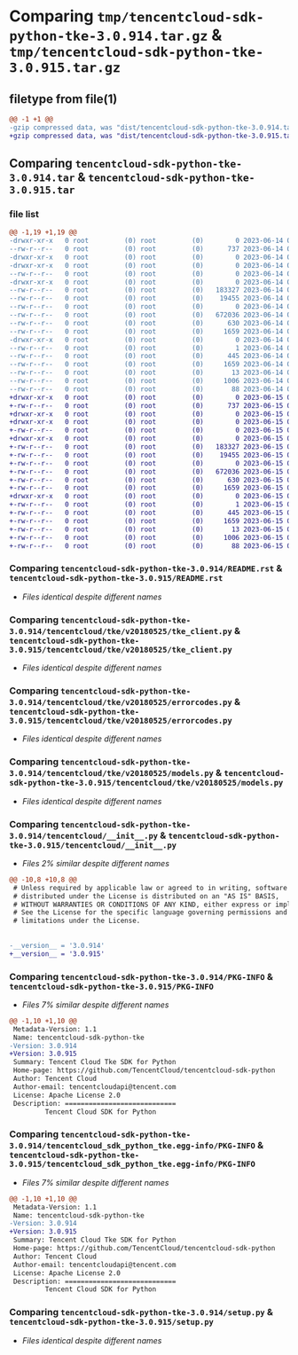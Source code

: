 # Comparing `tmp/tencentcloud-sdk-python-tke-3.0.914.tar.gz` & `tmp/tencentcloud-sdk-python-tke-3.0.915.tar.gz`

## filetype from file(1)

```diff
@@ -1 +1 @@
-gzip compressed data, was "dist/tencentcloud-sdk-python-tke-3.0.914.tar", last modified: Wed Jun 14 00:36:47 2023, max compression
+gzip compressed data, was "dist/tencentcloud-sdk-python-tke-3.0.915.tar", last modified: Thu Jun 15 00:36:06 2023, max compression
```

## Comparing `tencentcloud-sdk-python-tke-3.0.914.tar` & `tencentcloud-sdk-python-tke-3.0.915.tar`

### file list

```diff
@@ -1,19 +1,19 @@
-drwxr-xr-x   0 root         (0) root         (0)        0 2023-06-14 00:36:47.000000 tencentcloud-sdk-python-tke-3.0.914/
--rw-r--r--   0 root         (0) root         (0)      737 2023-06-14 00:36:47.000000 tencentcloud-sdk-python-tke-3.0.914/README.rst
-drwxr-xr-x   0 root         (0) root         (0)        0 2023-06-14 00:36:47.000000 tencentcloud-sdk-python-tke-3.0.914/tencentcloud/
-drwxr-xr-x   0 root         (0) root         (0)        0 2023-06-14 00:36:47.000000 tencentcloud-sdk-python-tke-3.0.914/tencentcloud/tke/
--rw-r--r--   0 root         (0) root         (0)        0 2023-06-14 00:36:47.000000 tencentcloud-sdk-python-tke-3.0.914/tencentcloud/tke/__init__.py
-drwxr-xr-x   0 root         (0) root         (0)        0 2023-06-14 00:36:47.000000 tencentcloud-sdk-python-tke-3.0.914/tencentcloud/tke/v20180525/
--rw-r--r--   0 root         (0) root         (0)   183327 2023-06-14 00:36:47.000000 tencentcloud-sdk-python-tke-3.0.914/tencentcloud/tke/v20180525/tke_client.py
--rw-r--r--   0 root         (0) root         (0)    19455 2023-06-14 00:36:47.000000 tencentcloud-sdk-python-tke-3.0.914/tencentcloud/tke/v20180525/errorcodes.py
--rw-r--r--   0 root         (0) root         (0)        0 2023-06-14 00:36:47.000000 tencentcloud-sdk-python-tke-3.0.914/tencentcloud/tke/v20180525/__init__.py
--rw-r--r--   0 root         (0) root         (0)   672036 2023-06-14 00:36:47.000000 tencentcloud-sdk-python-tke-3.0.914/tencentcloud/tke/v20180525/models.py
--rw-r--r--   0 root         (0) root         (0)      630 2023-06-14 00:36:47.000000 tencentcloud-sdk-python-tke-3.0.914/tencentcloud/__init__.py
--rw-r--r--   0 root         (0) root         (0)     1659 2023-06-14 00:36:47.000000 tencentcloud-sdk-python-tke-3.0.914/PKG-INFO
-drwxr-xr-x   0 root         (0) root         (0)        0 2023-06-14 00:36:47.000000 tencentcloud-sdk-python-tke-3.0.914/tencentcloud_sdk_python_tke.egg-info/
--rw-r--r--   0 root         (0) root         (0)        1 2023-06-14 00:36:47.000000 tencentcloud-sdk-python-tke-3.0.914/tencentcloud_sdk_python_tke.egg-info/dependency_links.txt
--rw-r--r--   0 root         (0) root         (0)      445 2023-06-14 00:36:47.000000 tencentcloud-sdk-python-tke-3.0.914/tencentcloud_sdk_python_tke.egg-info/SOURCES.txt
--rw-r--r--   0 root         (0) root         (0)     1659 2023-06-14 00:36:47.000000 tencentcloud-sdk-python-tke-3.0.914/tencentcloud_sdk_python_tke.egg-info/PKG-INFO
--rw-r--r--   0 root         (0) root         (0)       13 2023-06-14 00:36:47.000000 tencentcloud-sdk-python-tke-3.0.914/tencentcloud_sdk_python_tke.egg-info/top_level.txt
--rw-r--r--   0 root         (0) root         (0)     1006 2023-06-14 00:36:47.000000 tencentcloud-sdk-python-tke-3.0.914/setup.py
--rw-r--r--   0 root         (0) root         (0)       88 2023-06-14 00:36:47.000000 tencentcloud-sdk-python-tke-3.0.914/setup.cfg
+drwxr-xr-x   0 root         (0) root         (0)        0 2023-06-15 00:36:06.000000 tencentcloud-sdk-python-tke-3.0.915/
+-rw-r--r--   0 root         (0) root         (0)      737 2023-06-15 00:36:06.000000 tencentcloud-sdk-python-tke-3.0.915/README.rst
+drwxr-xr-x   0 root         (0) root         (0)        0 2023-06-15 00:36:06.000000 tencentcloud-sdk-python-tke-3.0.915/tencentcloud/
+drwxr-xr-x   0 root         (0) root         (0)        0 2023-06-15 00:36:06.000000 tencentcloud-sdk-python-tke-3.0.915/tencentcloud/tke/
+-rw-r--r--   0 root         (0) root         (0)        0 2023-06-15 00:36:06.000000 tencentcloud-sdk-python-tke-3.0.915/tencentcloud/tke/__init__.py
+drwxr-xr-x   0 root         (0) root         (0)        0 2023-06-15 00:36:06.000000 tencentcloud-sdk-python-tke-3.0.915/tencentcloud/tke/v20180525/
+-rw-r--r--   0 root         (0) root         (0)   183327 2023-06-15 00:36:06.000000 tencentcloud-sdk-python-tke-3.0.915/tencentcloud/tke/v20180525/tke_client.py
+-rw-r--r--   0 root         (0) root         (0)    19455 2023-06-15 00:36:06.000000 tencentcloud-sdk-python-tke-3.0.915/tencentcloud/tke/v20180525/errorcodes.py
+-rw-r--r--   0 root         (0) root         (0)        0 2023-06-15 00:36:06.000000 tencentcloud-sdk-python-tke-3.0.915/tencentcloud/tke/v20180525/__init__.py
+-rw-r--r--   0 root         (0) root         (0)   672036 2023-06-15 00:36:06.000000 tencentcloud-sdk-python-tke-3.0.915/tencentcloud/tke/v20180525/models.py
+-rw-r--r--   0 root         (0) root         (0)      630 2023-06-15 00:36:06.000000 tencentcloud-sdk-python-tke-3.0.915/tencentcloud/__init__.py
+-rw-r--r--   0 root         (0) root         (0)     1659 2023-06-15 00:36:06.000000 tencentcloud-sdk-python-tke-3.0.915/PKG-INFO
+drwxr-xr-x   0 root         (0) root         (0)        0 2023-06-15 00:36:06.000000 tencentcloud-sdk-python-tke-3.0.915/tencentcloud_sdk_python_tke.egg-info/
+-rw-r--r--   0 root         (0) root         (0)        1 2023-06-15 00:36:06.000000 tencentcloud-sdk-python-tke-3.0.915/tencentcloud_sdk_python_tke.egg-info/dependency_links.txt
+-rw-r--r--   0 root         (0) root         (0)      445 2023-06-15 00:36:06.000000 tencentcloud-sdk-python-tke-3.0.915/tencentcloud_sdk_python_tke.egg-info/SOURCES.txt
+-rw-r--r--   0 root         (0) root         (0)     1659 2023-06-15 00:36:06.000000 tencentcloud-sdk-python-tke-3.0.915/tencentcloud_sdk_python_tke.egg-info/PKG-INFO
+-rw-r--r--   0 root         (0) root         (0)       13 2023-06-15 00:36:06.000000 tencentcloud-sdk-python-tke-3.0.915/tencentcloud_sdk_python_tke.egg-info/top_level.txt
+-rw-r--r--   0 root         (0) root         (0)     1006 2023-06-15 00:36:06.000000 tencentcloud-sdk-python-tke-3.0.915/setup.py
+-rw-r--r--   0 root         (0) root         (0)       88 2023-06-15 00:36:06.000000 tencentcloud-sdk-python-tke-3.0.915/setup.cfg
```

### Comparing `tencentcloud-sdk-python-tke-3.0.914/README.rst` & `tencentcloud-sdk-python-tke-3.0.915/README.rst`

 * *Files identical despite different names*

### Comparing `tencentcloud-sdk-python-tke-3.0.914/tencentcloud/tke/v20180525/tke_client.py` & `tencentcloud-sdk-python-tke-3.0.915/tencentcloud/tke/v20180525/tke_client.py`

 * *Files identical despite different names*

### Comparing `tencentcloud-sdk-python-tke-3.0.914/tencentcloud/tke/v20180525/errorcodes.py` & `tencentcloud-sdk-python-tke-3.0.915/tencentcloud/tke/v20180525/errorcodes.py`

 * *Files identical despite different names*

### Comparing `tencentcloud-sdk-python-tke-3.0.914/tencentcloud/tke/v20180525/models.py` & `tencentcloud-sdk-python-tke-3.0.915/tencentcloud/tke/v20180525/models.py`

 * *Files identical despite different names*

### Comparing `tencentcloud-sdk-python-tke-3.0.914/tencentcloud/__init__.py` & `tencentcloud-sdk-python-tke-3.0.915/tencentcloud/__init__.py`

 * *Files 2% similar despite different names*

```diff
@@ -10,8 +10,8 @@
 # Unless required by applicable law or agreed to in writing, software
 # distributed under the License is distributed on an "AS IS" BASIS,
 # WITHOUT WARRANTIES OR CONDITIONS OF ANY KIND, either express or implied.
 # See the License for the specific language governing permissions and
 # limitations under the License.
 
 
-__version__ = '3.0.914'
+__version__ = '3.0.915'
```

### Comparing `tencentcloud-sdk-python-tke-3.0.914/PKG-INFO` & `tencentcloud-sdk-python-tke-3.0.915/PKG-INFO`

 * *Files 7% similar despite different names*

```diff
@@ -1,10 +1,10 @@
 Metadata-Version: 1.1
 Name: tencentcloud-sdk-python-tke
-Version: 3.0.914
+Version: 3.0.915
 Summary: Tencent Cloud Tke SDK for Python
 Home-page: https://github.com/TencentCloud/tencentcloud-sdk-python
 Author: Tencent Cloud
 Author-email: tencentcloudapi@tencent.com
 License: Apache License 2.0
 Description: ============================
         Tencent Cloud SDK for Python
```

### Comparing `tencentcloud-sdk-python-tke-3.0.914/tencentcloud_sdk_python_tke.egg-info/PKG-INFO` & `tencentcloud-sdk-python-tke-3.0.915/tencentcloud_sdk_python_tke.egg-info/PKG-INFO`

 * *Files 7% similar despite different names*

```diff
@@ -1,10 +1,10 @@
 Metadata-Version: 1.1
 Name: tencentcloud-sdk-python-tke
-Version: 3.0.914
+Version: 3.0.915
 Summary: Tencent Cloud Tke SDK for Python
 Home-page: https://github.com/TencentCloud/tencentcloud-sdk-python
 Author: Tencent Cloud
 Author-email: tencentcloudapi@tencent.com
 License: Apache License 2.0
 Description: ============================
         Tencent Cloud SDK for Python
```

### Comparing `tencentcloud-sdk-python-tke-3.0.914/setup.py` & `tencentcloud-sdk-python-tke-3.0.915/setup.py`

 * *Files identical despite different names*

